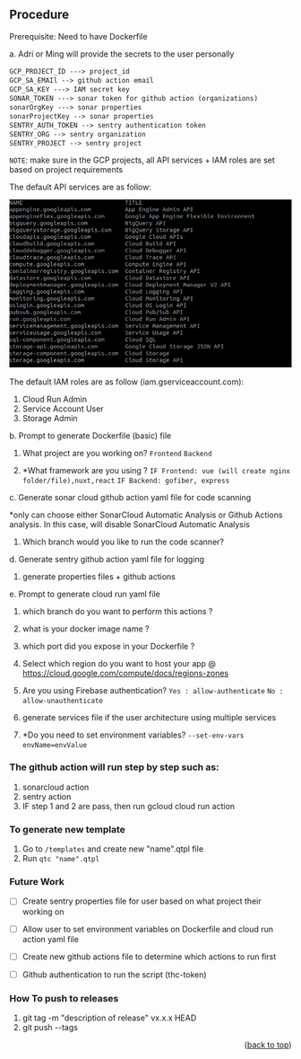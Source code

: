 ## Procedure

Prerequisite: Need to have Dockerfile

a. Adri or Ming will provide the secrets to the user personally

```
GCP_PROJECT_ID ---> project_id
GCP_SA_EMAIl --> github action email
GCP_SA_KEY ---> IAM secret key
SONAR_TOKEN ---> sonar token for github action (organizations)
sonarOrgKey ---> sonar properties
sonarProjectKey --> sonar properties
SENTRY_AUTH_TOKEN --> sentry authentication token
SENTRY_ORG --> sentry organization
SENTRY_PROJECT --> sentry project
```

`NOTE`: make sure in the GCP projects, all API services + IAM roles are set based on project requirements

The default API services are as follow:

![gcloud services](/img/gcloud-services.png)


The default IAM roles are as follow (iam.gserviceaccount.com):

1. Cloud Run Admin
2. Service Account User
3. Storage Admin


b. Prompt to generate Dockerfile (basic) file

1. What project are you working on?
`Frontend`
`Backend`

2. *What framework are you using ?
`IF Frontend: vue (will create nginx folder/file),nuxt,react`
`IF Backend: gofiber, express`


c. Generate sonar cloud github action yaml file for code scanning

*only can choose either SonarCloud Automatic Analysis or Github Actions analysis. In this case, will disable SonarCloud Automatic Analysis

1. Which branch would you like to run the code scanner? 

d. Generate sentry github action yaml file for logging

1. generate properties files + github actions

e. Prompt to generate cloud run yaml file


1. which branch do you want to perform this actions ?

2. what is your docker image name ? 

3. which port did you expose in your Dockerfile ?

4. Select which region do you want to host your app @ https://cloud.google.com/compute/docs/regions-zones

5. Are you using Firebase authentication?
`Yes : allow-authenticate`
`No : allow-unauthenticate`

6. generate services file if the user architecture using multiple services

7. *Do you need to set environment variables?
`--set-env-vars envName=envValue`

### The github action will run step by step such as:

1. sonarcloud action
2. sentry action
3. IF step 1 and 2 are pass, then run gcloud cloud run action

### To generate new template

1. Go to `/templates` and create new "name".qtpl file
2. Run `qtc "name".qtpl`

### Future Work

- [ ] Create sentry properties file for user based on what project their working on
- [ ] Allow user to set environment variables on Dockerfile and cloud run action yaml file
- [ ] Create new github actions file to determine which actions to run first
- [ ] Github authentication to run the script (thc-token)



### How To push to releases

1. git tag -m "description of release" vx.x.x HEAD
2. git push --tags

<p align="right">(<a href="#top">back to top</a>)</p>